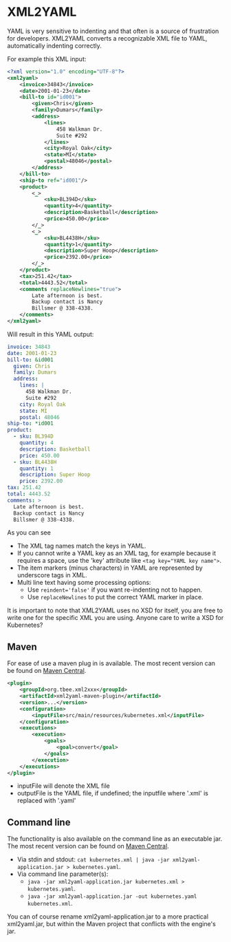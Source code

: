 # XML2YAML
YAML is very sensitive to indenting and that often is a source of frustration for developers. XML2YAML converts a recognizable XML file to YAML, automatically indenting correctly.

For example this XML input:

```xml
<?xml version="1.0" encoding="UTF-8"?>
<xml2yaml>
	<invoice>34843</invoice>
	<date>2001-01-23</date>
	<bill-to id="id001">
		<given>Chris</given>
		<family>Dumars</family>
		<address>
			<lines>
				458 Walkman Dr.
				Suite #292
			</lines>
			<city>Royal Oak</city>
			<state>MI</state>
			<postal>48046</postal>
		</address>
	</bill-to>
	<ship-to ref="id001"/>
	<product>
		<_>
			<sku>BL394D</sku>
			<quantity>4</quantity>
			<description>Basketball</description>
			<price>450.00</price>
		</_>
		<_>
			<sku>BL4438H</sku>
			<quantity>1</quantity>
			<description>Super Hoop</description>
			<price>2392.00</price>
		</_>
	</product>
	<tax>251.42</tax>
	<total>4443.52</total>
	<comments replaceNewlines="true">
		Late afternoon is best.
		Backup contact is Nancy
		Billsmer @ 338-4338.
	</comments>
</xml2yaml>

```

Will result in this YAML output:

```yaml
invoice: 34843
date: 2001-01-23
bill-to: &id001
  given: Chris
  family: Dumars
  address: 
    lines: |
      458 Walkman Dr.
      Suite #292
    city: Royal Oak
    state: MI
    postal: 48046
ship-to: *id001
product: 
  - sku: BL394D
    quantity: 4
    description: Basketball
    price: 450.00
  - sku: BL4438H
    quantity: 1
    description: Super Hoop
    price: 2392.00
tax: 251.42
total: 4443.52
comments: >
  Late afternoon is best.
  Backup contact is Nancy
  Billsmer @ 338-4338.
```

As you can see
* The XML tag names match the keys in YAML.
* If you cannot write a YAML key as an XML tag, for example because it requires a space, use the 'key' attribute like `<tag key="YAML key name">`.
* The item markers (minus characters) in YAML are represented by underscore tags in XML.
* Multi line text having some processing options:
    * Use `reindent='false'` if you want re-indenting not to happen.
    * Use `replaceNewlines` to put the correct YAML marker in place.

It is important to note that XML2YAML uses no XSD for itself, you are free to write one for the specific XML you are using. Anyone care to write a XSD for Kubernetes?

## Maven
For ease of use a maven plug in is available. The most recent version can be found on [Maven Central](https://search.maven.org/search?q=a:xml2yaml-maven-plugin&g:org.tbee.xml2xxx).

```xml
<plugin>
    <groupId>org.tbee.xml2xxx</groupId>
    <artifactId>xml2yaml-maven-plugin</artifactId>
    <version>...</version>
    <configuration>
        <inputFile>src/main/resources/kubernetes.xml</inputFile>
    </configuration>
    <executions>
        <execution>
            <goals>
                <goal>convert</goal>						
            </goals>
        </execution>
    </executions>
</plugin>
```

* inputFile will denote the XML file
* outputFile is the YAML file, if undefined; the inputfile where '.xml' is replaced with '.yaml'

## Command line
The functionality is also available on the command line as an executable jar. The most recent version can be found on [Maven Central](https://search.maven.org/search?q=a:xml2yaml-application&g:org.tbee.xml2xxx).
* Via stdin and stdout: `cat kubernetes.xml | java -jar xml2yaml-application.jar > kubernetes.yaml`.
* Via command line parameter(s): 
    * `java -jar xml2yaml-application.jar kubernetes.xml > kubernetes.yaml`.
    * `java -jar xml2yaml-application.jar -out kubernetes.yaml kubernetes.xml`.
    
You can of course rename xml2yaml-application.jar to a more practical xml2yaml.jar, but within the Maven project that conflicts with the engine's jar.
